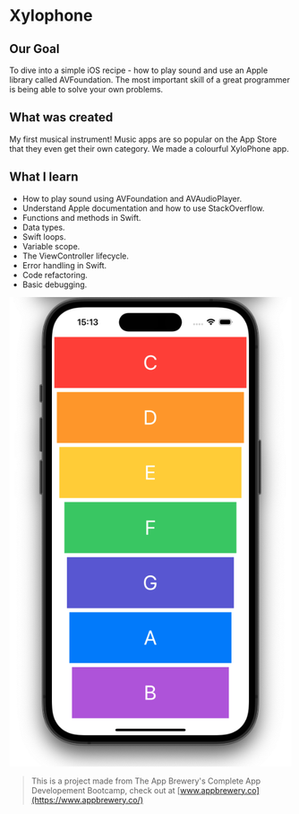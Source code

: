 # Xylophone

## Our Goal

To dive into a simple iOS recipe - how to play sound and use an Apple library called AVFoundation. The most important skill of a great programmer is being able to solve your own problems.

## What was created

My first musical instrument! Music apps are so popular on the App Store that they even get their own category. We made a colourful XyloPhone app.

## What I learn

- How to play sound using AVFoundation and AVAudioPlayer.
- Understand Apple documentation and how to use StackOverflow.
- Functions and methods in Swift.
- Data types.
- Swift loops.
- Variable scope.
- The ViewController lifecycle.
- Error handling in Swift.
- Code refactoring.
- Basic debugging.

![Xylophone Banner](Documentation/xylophone.png)

> This is a project made from The App Brewery's Complete App Developement Bootcamp, check out at [www.appbrewery.co](https://www.appbrewery.co/)
